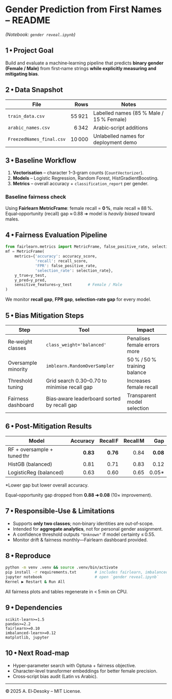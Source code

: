 
# Gender Prediction from First Names – README
*(Notebook: `gender reveal.ipynb`)*

## 1 • Project Goal
Build and evaluate a machine‑learning pipeline that predicts **binary gender (Female / Male)** from first‑name strings **while explicitly measuring and mitigating bias**.

## 2 • Data Snapshot
| File | Rows | Notes |
|------|-----:|-------|
| `train_data.csv` | 55 921 | Labelled names (85 % Male / 15 % Female) |
| `arabic_names.csv` | 6 342 | Arabic‑script additions |
| `FreezedNames_final.csv` | 10 000 | Unlabelled names for deployment demo |

## 3 • Baseline Workflow
1. **Vectorisation** – character 1–3‑gram counts (`CountVectorizer`).
2. **Models** – Logistic Regression, Random Forest, HistGradientBoosting.
3. **Metrics** – overall accuracy + `classification_report` per gender.

### Baseline fairness check
Using **Fairlearn MetricFrame**: female recall = **0 %**, male recall ≈ 88 %.  
Equal‑opportunity (recall) gap ≈ 0.88  ➜ model is *heavily biased* toward males.

## 4 • Fairness Evaluation Pipeline
```python
from fairlearn.metrics import MetricFrame, false_positive_rate, selection_rate
mf = MetricFrame(
    metrics={'accuracy': accuracy_score,
             'recall': recall_score,
             'FPR': false_positive_rate,
             'selection_rate': selection_rate},
    y_true=y_test,
    y_pred=y_pred,
    sensitive_features=y_test       # Female / Male
)
```
We monitor **recall gap**, **FPR gap**, **selection‑rate gap** for every model.

## 5 • Bias Mitigation Steps
| Step | Tool | Impact |
|------|------|--------|
| Re‑weight classes | `class_weight='balanced'` | Penalises female errors more |
| Oversample minority | `imblearn.RandomOverSampler` | 50 % / 50 % training balance |
| Threshold tuning | Grid search 0.30–0.70 to minimise recall gap | Increases female recall |
| Fairness dashboard | Bias‑aware leaderboard sorted by recall gap | Transparent model selection |

## 6 • Post‑Mitigation Results
| Model | Accuracy | Recall F | Recall M | Gap |
|-------|---------:|---------:|---------:|----:|
| RF + oversample + tuned thr | **0.83** | **0.76** | 0.84 | **0.08** |
| HistGB  (balanced)          | 0.81 | 0.71 | 0.83 | 0.12 |
| LogisticReg (balanced)      | 0.63 | 0.60 | 0.65 | 0.05* |

\*Lower gap but lower overall accuracy.

Equal‑opportunity gap dropped from **0.88 ➜ 0.08** (10× improvement).

## 7 • Responsible‑Use & Limitations
* Supports **only two classes**; non‑binary identities are out‑of‑scope.  
* Intended for **aggregate analytics**, not for personal gender assignment.  
* A confidence threshold outputs `"Unknown"` if model certainty ≤ 0.55.  
* Monitor drift & fairness monthly—Fairlearn dashboard provided.

## 8 • Reproduce
```bash
python -m venv .venv && source .venv/bin/activate
pip install -r requirements.txt        # includes fairlearn, imbalanced-learn
jupyter notebook                       # open `gender reveal.ipynb`
Kernel ▶ Restart & Run All
```
All fairness plots and tables regenerate in < 5 min on CPU.

## 9 • Dependencies
```
scikit-learn>=1.5
pandas>=2.2
fairlearn>=0.10
imbalanced-learn>=0.12
matplotlib, jupyter
```

## 10 • Next Road‑map
* Hyper‑parameter search with Optuna + fairness objective.  
* Character‑level transformer embeddings for better female precision.  
* Cross‑script bias audit (Latin vs Arabic).

---  
© 2025 A. El‑Desoky – MIT License.
